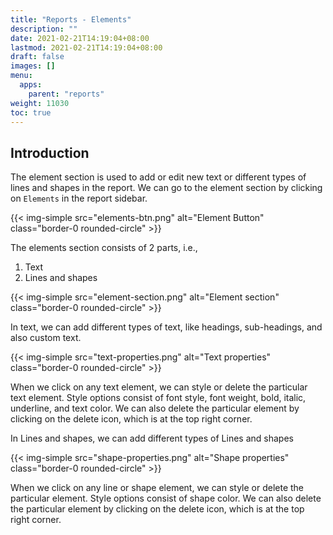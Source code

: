 ```yaml
---
title: "Reports - Elements"
description: ""
date: 2021-02-21T14:19:04+08:00
lastmod: 2021-02-21T14:19:04+08:00
draft: false
images: []
menu:
  apps:
    parent: "reports"
weight: 11030
toc: true
---
```


## Introduction

The element section is used to add or edit new text or different types of lines and shapes in the report. We can go to the element section by clicking on `Elements` in the report sidebar.

{{< img-simple src="elements-btn.png" alt="Element Button" class="border-0 rounded-circle" >}}

The elements section consists of 2 parts, i.e.,

1. Text
2. Lines and shapes

{{< img-simple src="element-section.png" alt="Element section" class="border-0 rounded-circle" >}}

In text, we can add different types of text, like headings, sub-headings, and also custom text.

{{< img-simple src="text-properties.png" alt="Text properties" class="border-0 rounded-circle" >}}

When we click on any text element, we can style or delete the particular text element. Style options consist of font style, font weight, bold, italic, underline, and text color. We can also delete the particular element by clicking on the delete icon, which is at the top right corner.

In Lines and shapes, we can add different types of Lines and shapes

{{< img-simple src="shape-properties.png" alt="Shape properties" class="border-0 rounded-circle" >}}

When we click on any line or shape element, we can style or delete the particular element. Style options consist of shape color. We can also delete the particular element by clicking on the delete icon, which is at the top right corner.